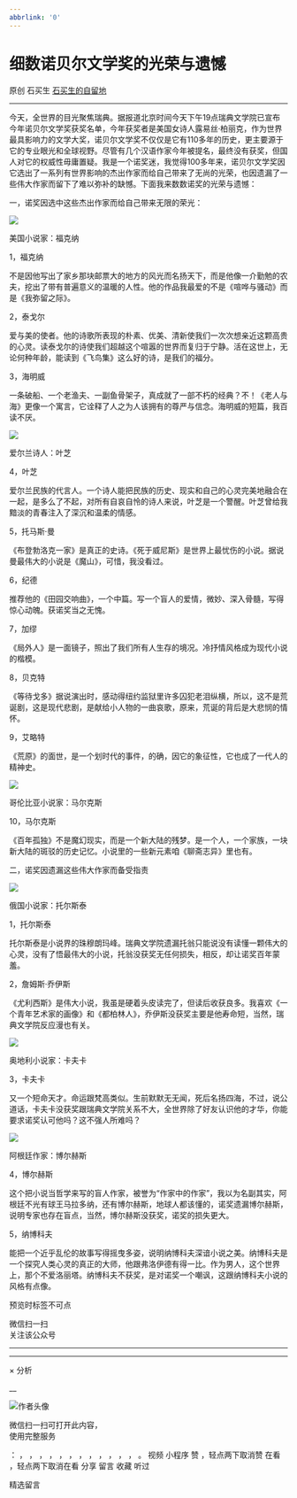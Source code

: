 ```yaml
---
abbrlink: '0'
---
```

#  细数诺贝尔文学奖的光荣与遗憾

原创  石买生  [ 石买生的自留地 ](javascript:void\(0\);)

__ _ _ _ _

今天，全世界的目光聚焦瑞典。据报道北京时间今天下午19点瑞典文学院已宣布今年诺贝尔文学奖获奖名单，今年获奖者是美国女诗人露易丝·柏丽克，作为世界最具影响力的文学大奖，诺贝尔文学奖不仅仅是它有110多年的历史，更主要源于它的专业眼光和全球视野。尽管有几个汉语作家今年被提名，最终没有获奖，但国人对它的权威性毋庸置疑。我是一个诺奖迷，我觉得100多年来，诺贝尔文学奖因它选出了一系列有世界影响的杰出作家而给自己带来了无尚的光荣，也因遗漏了一些伟大作家而留下了难以弥补的缺憾。下面我来数数诺奖的光荣与遗憾：

一，诺奖因选中这些杰出作家而给自己带来无限的荣光：

![](https://mmbiz.qpic.cn/mmbiz_jpg/hVNLue76EhibZuupEPklaZwUvDOyn8Ph1QicbRRibbajQPquqvr5g0F5oCzlpWcsDDSIQ2gDXfZ1AtrEeuD4qsAfw/640?wx_fmt=jpeg)

美国小说家：福克纳

1，福克纳

不是因他写出了家乡那块邮票大的地方的风光而名扬天下，而是他像一介勤勉的农夫，挖出了带有普遍意义的温暖的人性。他的作品我最爱的不是《喧哗与骚动》而是《我弥留之际》。

2，泰戈尔

爱与美的使者。他的诗歌所表现的朴素、优美、清新使我们一次次想亲近这颗高贵的心灵。读泰戈尔的诗使我们超越这个喧嚣的世界而复归于宁静。活在这世上，无论何种年龄，能读到《飞鸟集》这么好的诗，是我们的福分。

3，海明威

一条破船、一个老渔夫、一副鱼骨架子，真成就了一部不朽的经典？不！《老人与海》更像一个寓言，它诠释了人之为人该拥有的尊严与信念。海明威的短篇，我百读不厌。

![](https://mmbiz.qpic.cn/mmbiz_jpg/hVNLue76EhibZuupEPklaZwUvDOyn8Ph1RJDD3VGHFGBLcTCqcq4aqm2Mt1HJYib6bLlicwicxZPoFXwiaooIlW8bibA/640?wx_fmt=jpeg)

爱尔兰诗人：叶芝

4，叶芝

爱尔兰民族的代言人。一个诗人能把民族的历史、现实和自己的心灵完美地融合在一起，是多么了不起，对所有自哀自怜的诗人来说，叶芝是一个警醒。叶芝曾给我黯淡的青春注入了深沉和温柔的情感。

5，托马斯·曼

《布登勃洛克一家》是真正的史诗。《死于威尼斯》是世界上最忧伤的小说。据说曼最伟大的小说是《魔山》，可惜，我没看过。

6，纪德

推荐他的《田园交响曲》，一个中篇。写一个盲人的爱情，微妙、深入骨髓，写得惊心动魄。获诺奖当之无愧。

7，加缪

《局外人》是一面镜子，照出了我们所有人生存的境况。冷抒情风格成为现代小说的楷模。

8，贝克特

《等待戈多》据说演出时，感动得纽约监狱里许多囚犯老泪纵横，所以，这不是荒诞剧，这是现代悲剧，是献给小人物的一曲哀歌，原来，荒诞的背后是大悲悯的情怀。

9，艾略特

《荒原》的面世，是一个划时代的事件，的确，因它的象征性，它也成了一代人的精神史。

![](https://mmbiz.qpic.cn/mmbiz_jpg/hVNLue76EhibZuupEPklaZwUvDOyn8Ph1Ssqia9iaj1bbicFc45Qmlxrhvz9GFFZxeNg0aDto8YDhQKyRlt1UmpLcg/640?wx_fmt=jpeg)

哥伦比亚小说家：马尔克斯

10，马尔克斯

《百年孤独》不是魔幻现实，而是一个新大陆的残梦。是一个人，一个家族，一块新大陆的斑驳的历史记忆。小说里的一些新元素咱《聊斋志异》里也有。

二，诺奖因遗漏这些伟大作家而备受指责

![](https://mmbiz.qpic.cn/mmbiz_jpg/hVNLue76EhibZuupEPklaZwUvDOyn8Ph1S0wIicWDkByveRmzQVqIp9IFhibcdRlZTjY5VgJQCCfseu8HwfPiadicAA/640?wx_fmt=jpeg)

俄国小说家：托尔斯泰

1，托尔斯泰

托尔斯泰是小说界的珠穆朗玛峰。瑞典文学院遗漏托翁只能说没有读懂一颗伟大的心灵，没有了悟最伟大的小说，托翁没获奖无任何损失，相反，却让诺奖百年蒙羞。

2，詹姆斯·乔伊斯

《尤利西斯》是伟大小说，我虽是硬着头皮读完了，但读后收获良多。我喜欢《一个青年艺术家的画像》和《都柏林人》，乔伊斯没获奖主要是他寿命短，当然，瑞典文学院反应漫也有关。

![](https://mmbiz.qpic.cn/mmbiz_jpg/hVNLue76EhibZuupEPklaZwUvDOyn8Ph1s589VhiaxicflwrLLF0PH0ich672jE6qqquptRCYVSJoze0SNwjJMA2RQ/640?wx_fmt=jpeg)

奥地利小说家：卡夫卡

3，卡夫卡

又一个短命天才。命运跟梵高类似。生前默默无无闻，死后名扬四海，不过，说公道话，卡夫卡没获奖跟瑞典文学院关系不大，全世界除了好友认识他的才华，你能要求诺奖认可他吗？这不强人所难吗？

![](https://mmbiz.qpic.cn/mmbiz_jpg/hVNLue76EhibZuupEPklaZwUvDOyn8Ph1whGt6tcibiaKaJkBsfJBWkeaf8VC8ornLC6QLTvjuG5Nu9OB4OHCGPfA/640?wx_fmt=jpeg)

阿根廷作家：博尔赫斯

4，博尔赫斯

这个把小说当哲学来写的盲人作家，被誉为“作家中的作家”，我以为名副其实，阿根廷不光有球王马拉多纳，还有博尔赫斯，地球人都该懂的，诺奖遗漏博尔赫斯，说明专家也存在盲点，当然，博尔赫斯没获奖，诺奖的损失更大。

5，纳博科夫

能把一个近乎乱伦的故事写得摇曳多姿，说明纳博科夫深谙小说之美。纳博科夫是一个探究人类心灵的真正的大师，他跟弗洛伊德有得一比。作为男人，这个世界上，那个不爱洛丽塔。纳博科夫不获奖，是对诺奖一个嘲讽，这跟纳博科夫小说的风格有点像。

预览时标签不可点

微信扫一扫  
关注该公众号





****



****



×  分析

__

![作者头像](http://mmbiz.qpic.cn/mmbiz_png/hVNLue76EhibricgkQZeT964ria54dgJkqVBX9ibyvn7PmGOltlupHdVshOibeQZDSypqiaIBNKdw8cwXfXfBZkPVgVg/0?wx_fmt=png)

微信扫一扫可打开此内容，  
使用完整服务

：  ，  ，  ，  ，  ，  ，  ，  ，  ，  ，  ，  ，  。  视频  小程序  赞  ，轻点两下取消赞  在看  ，轻点两下取消在看
分享  留言  收藏  听过

精选留言

